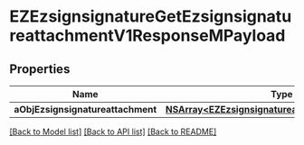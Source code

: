 # EZEzsignsignatureGetEzsignsignatureattachmentV1ResponseMPayload

## Properties
Name | Type | Description | Notes
------------ | ------------- | ------------- | -------------
**aObjEzsignsignatureattachment** | [**NSArray&lt;EZEzsignsignatureattachmentResponse&gt;***](EZEzsignsignatureattachmentResponse.md) |  | 

[[Back to Model list]](../README.md#documentation-for-models) [[Back to API list]](../README.md#documentation-for-api-endpoints) [[Back to README]](../README.md)



